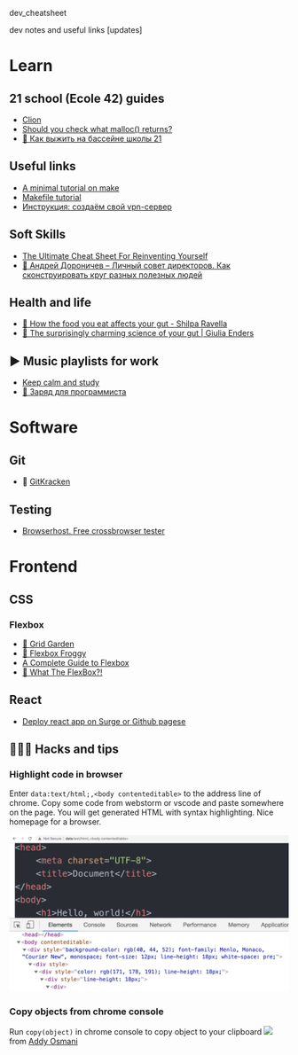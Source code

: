 dev_cheatsheet

dev notes and useful links [updates]

# Learn

## 21 school (Ecole 42) guides

* [Clion](clion_getting_started.md)
* [Should you check what malloc() returns?](c-malloc.md)
* [🧭 Как выжить на бассейне школы 21](https://github.com/kukinpower/21_piscine_guide)

## Useful links
* [A minimal tutorial on make](http://kbroman.org/minimal_make/)
* [Makefile tutorial](http://makefiletutorial.com/)
* [Инструкция: создаём свой vpn-сервер](https://vc.ru/dev/66942-sozdaem-svoy-vpn-server-poshagovaya-instrukciya)

## Soft Skills
* [The Ultimate Cheat Sheet For Reinventing Yourself](https://techcrunch.com/2013/10/19/the-ultimate-cheat-sheet-for-reinventing-yourself/)
* [🎥 Андрей Дороничев – Личный совет директоров. Как сконструировать круг разных полезных людей](https://www.youtube.com/watch?v=y8be-fjXSb4)

## Health and life
* [🎥 How the food you eat affects your gut - Shilpa Ravella](https://youtu.be/1sISguPDlhY)
* [🎥 The surprisingly charming science of your gut | Giulia Enders](https://youtu.be/HNMQ_w7hXTA)

## ▶️ Music playlists for work
* [Keep calm and study](https://music.yandex.ru/users/praktikum.test/playlists/1002)
* [🎸 Заряд для программиста](https://music.yandex.ru/users/praktikum.test/playlists/1000)

# Software

## Git

* 🐙 [GitKracken](https://www.gitkraken.com/invite/eJK4c4B6)

## Testing
* [Browserhost. Free crossbrowser tester](http://browsershots.org/)


# Frontend

## CSS
### Flexbox
* [🥕 Grid Garden](https://codepip.com/games/grid-garden/)
* [🐸 Flexbox Froggy](https://flexboxfroggy.com/)
* [A Complete Guide to Flexbox](https://css-tricks.com/snippets/css/a-guide-to-flexbox/)
* [🎥 What The FlexBox?!](https://www.youtube.com/watch?v=Vj7NZ6FiQvo&list=PLu8EoSxDXHP7xj_y6NIAhy0wuCd4uVdid&index=1&ab_channel=WesBos)

## React
* [Deploy react app on Surge or Github pagese](https://www.freecodecamp.org/news/surge-vs-github-pages-deploying-a-create-react-app-project-c0ecbf317089/)

## 👨🏻‍💻 Hacks and tips

### Highlight code in browser
Enter `data:text/html;,<body contenteditable>` to the address line of chrome. Copy some code from webstorm or vscode and paste somewhere on the page. You will get generated HTML with syntax highlighting. Nice homepage for a browser.

<img src="img/chrome-contenteditable.png"/>

### Copy objects from chrome console
Run `copy(object)` in chrome console to copy object to your clipboard
<a href="https://twitter.com/addyosmani">
<img src="https://pbs.twimg.com/media/DynjoaBUYAAI12l?format=jpg&name=4096x4096" href="https://twitter.com/addyosmani"/></a>
from [Addy Osmani](https://twitter.com/addyosmani)